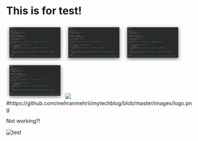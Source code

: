 # This is for test!

<img src="../images/1644399232767.jpg" height="100" />
  <img src="./images/1644399232767.jpg" height="100" />
  <img src="/images/1644399232767.jpg" height="100" />
  <img src="images/1644399232767.jpg" height="100" />
  <img src="~/images/1644399232767.jpg" height="100" />
#https://github.com/mehranmehrii/mytechblog/blob/master/images/logo.png



Not working?!

![test](mytechblog/images/1644399232767.jpg")
